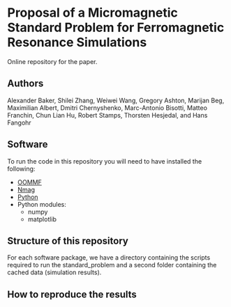 # Proposal of a Micromagnetic Standard Problem for Ferromagnetic Resonance Simulations

Online repository for the paper.

## Authors
Alexander Baker, Shilei Zhang, Weiwei Wang, Gregory Ashton, Marijan Beg,
Maximilian Albert, Dmitri Chernyshenko, Marc-Antonio Bisotti, Matteo Franchin,
Chun Lian Hu, Robert Stamps, Thorsten Hesjedal, and Hans Fangohr

## Software

To run the code in this repository you will need to have installed the following:

* [OOMMF](http://math.nist.gov/oommf/) 
* [Nmag](http://nmag.soton.ac.uk/nmag/) 
* [Python](https://www.python.org)
* Python modules:
  * numpy
  * matplotlib

## Structure of this repository

For each software package, we have a directory containing the scripts required
to run the standard_problem and a second folder containing the cached data
(simulation results).

## How to reproduce the results 
